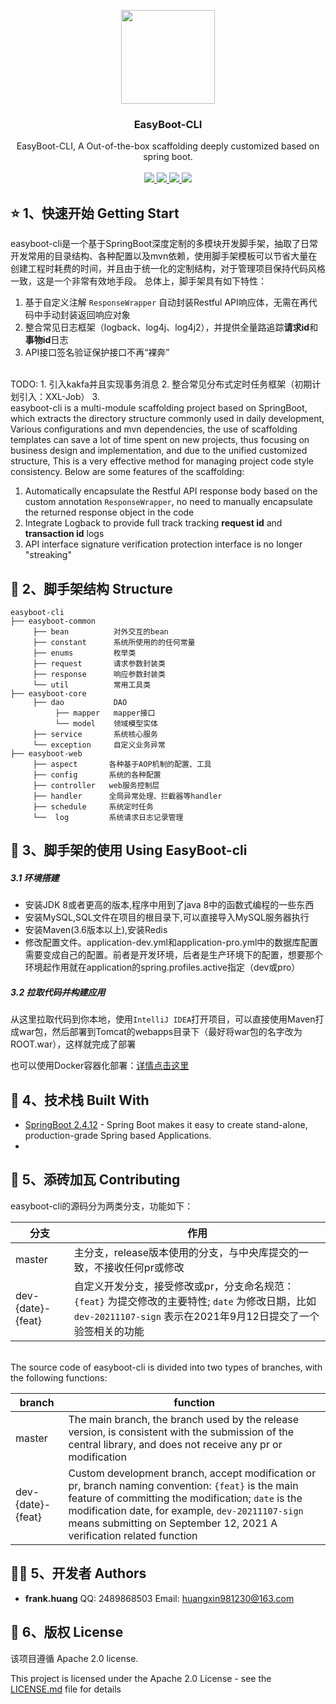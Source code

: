 <p align="center">
    <img src="https://www.xuxueli.com/doc/static/xxl-job/images/xxl-logo.jpg" width="150">
    <h3 align="center">EasyBoot-CLI</h3>
    <p align="center">
        EasyBoot-CLI, A Out-of-the-box scaffolding deeply customized based on spring boot.
        <br>
        <br>
        <a href="https://img.shields.io/github/forks/LoverITer/EasyBoot-CLI">
            <img src="https://img.shields.io/github/forks/LoverITer/EasyBoot-CLI" >
        </a>
        <a href="https://img.shields.io/github/stars/LoverITer/EasyBoot-CLI">
            <img src="https://img.shields.io/github/stars/LoverITer/EasyBoot-CLI" >
        </a>
        <a href="https://img.shields.io/badge/release-v1.0.0-blue">
            <img src="https://img.shields.io/badge/release-v1.0.0-blue" >
        </a>
        <a href="https://img.shields.io/github/license/LoverITer/EasyBoot-CLI">
            <img src="https://img.shields.io/github/license/LoverITer/EasyBoot-CLI" >
        </a>
    </p>    
</p>



⭐️ 1、快速开始 Getting Start
------------
easyboot-cli是一个基于SpringBoot深度定制的多模块开发脚手架，抽取了日常开发常用的目录结构、各种配置以及mvn依赖，使用脚手架模板可以节省大量在创建工程时耗费的时间，并且由于统一化的定制结构，对于管理项目保持代码风格一致，这是一个非常有效地手段。 总体上，脚手架具有如下特性：
1. 基于自定义注解 `ResponseWrapper` 自动封装Restful API响应体，无需在再代码中手动封装返回响应对象
2. 整合常见日志框架（logback、log4j、log4j2），并提供全量路追踪**请求id**和**事物id**日志
3. API接口签名验证保护接口不再“裸奔”
<br/>
TODO:
1. 引入kakfa并且实现事务消息
2. 整合常见分布式定时任务框架（初期计划引入：XXL-Job）
3. 

<br/>
easyboot-cli is a multi-module scaffolding project based on SpringBoot, which extracts the directory structure commonly used in daily development,
Various configurations and mvn dependencies, the use of scaffolding templates can save a lot of time spent on new projects, thus focusing on business design and implementation, and due to the unified customized structure,
This is a very effective method for managing project code style consistency. Below are some features of the scaffolding:

1. Automatically encapsulate the Restful API response body based on the custom annotation `ResponseWrapper`, no need to manually encapsulate the returned response object in the code
2. Integrate Logback to provide full track tracking **request id** and **transaction id** logs
3. API interface signature verification protection interface is no longer "streaking"
 
🔬 2、脚手架结构  Structure
------------
```puml
easyboot-cli
├── easyboot-common
     ├── bean          对外交互的bean
     ├── constant      系统所使用的的任何常量
     ├── enums         枚举类
     ├── request       请求参数封装类
     ├── response      响应参数封装类
     └── util          常用工具类
├── easyboot-core
     ├── dao           DAO
          ├── mapper   mapper接口
          └── model    领域模型实体
     ├── service       系统核心服务
     └── exception     自定义业务异常
├── easyboot-web
     ├── aspect       各种基于AOP机制的配置、工具
     ├── config       系统的各种配置
     ├── controller   web服务控制层
     ├── handler      全局异常处理、拦截器等handler
     ├── schedule     系统定时任务
     └──  log         系统请求日志记录管理
```


🔧 3、脚手架的使用  Using EasyBoot-cli
------

##### 3.1 环境搭建

* 安装JDK 8或者更高的版本,程序中用到了java 8中的函数式编程的一些东西
* 安装MySQL,SQL文件在项目的根目录下,可以直接导入MySQL服务器执行
* 安装Maven(3.6版本以上),安装Redis
* 修改配置文件。application-dev.yml和application-pro.yml中的数据库配置需要变成自己的配置。前者是开发环境，后者是生产环境下的配置，想要那个环境起作用就在application的spring.profiles.active指定（dev或pro）

##### 3.2 拉取代码并构建应用
从这里拉取代码到你本地，使用`IntelliJ IDEA`打开项目，可以直接使用Maven打成war包，然后部署到Tomcat的webapps目录下（最好将war包的名字改为ROOT.war），这样就完成了部署

也可以使用Docker容器化部署：[详情点击这里](https://www.easyboot.top/article/details/211)



🔨 4、技术栈 Built With
------
* [SpringBoot 2.4.12](https://docs.spring.io/spring-boot/docs/2.4.12/reference/html/index.html) - Spring Boot makes it easy to create stand-alone, production-grade Spring based Applications.
* 

🔗 5、添砖加瓦 Contributing
-----
easyboot-cli的源码分为两类分支，功能如下：

| 分支      | 作用                                                         |
| --------- | ------------------------------------------------------------ |
| master | 主分支，release版本使用的分支，与中央库提交的一致，不接收任何pr或修改 |
| dev-{date}-{feat}    | 自定义开发分支，接受修改或pr，分支命名规范：`{feat}` 为提交修改的主要特性; `date` 为修改日期，比如 `dev-20211107-sign` 表示在2021年9月12日提交了一个验签相关的功能        |

<br/>
The source code of easyboot-cli is divided into two types of branches, with the following functions:

| branch      | function                                                         |
| --------- | ------------------------------------------------------------ |
| master | The main branch, the branch used by the release version, is consistent with the submission of the central library, and does not receive any pr or modification |
| dev-{date}-{feat}    | Custom development branch, accept modification or pr, branch naming convention: `{feat}` is the main feature of committing the modification; `date` is the modification date, for example, `dev-20211107-sign` means submitting on September 12, 2021 A verification related function      |


👨‍💻‍ 5、开发者 Authors
------
* **frank.huang**  QQ: 2489868503  Email: huangxin981230@163.com


📄 6、版权  License
-------
该项目遵循 Apache 2.0 license.

This project is licensed under the Apache 2.0 License - see the [LICENSE.md](LICENSE.md) file for details

